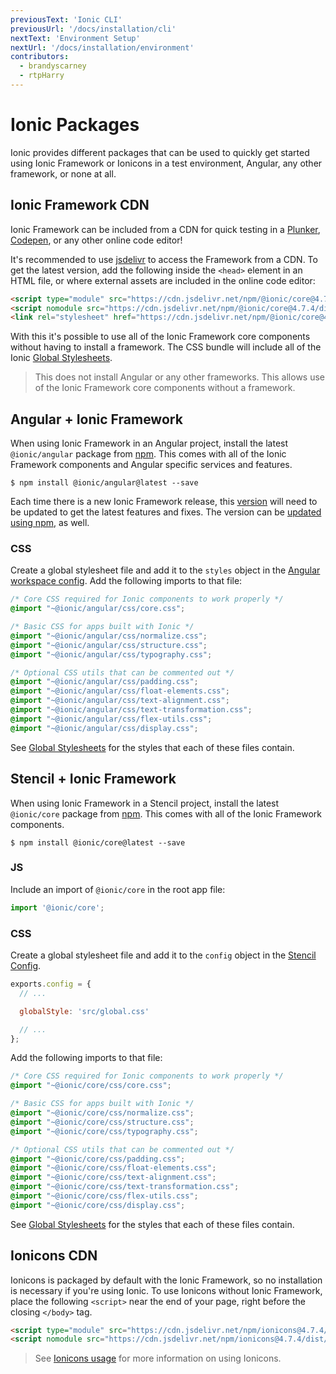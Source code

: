 ```yaml
---
previousText: 'Ionic CLI'
previousUrl: '/docs/installation/cli'
nextText: 'Environment Setup'
nextUrl: '/docs/installation/environment'
contributors:
  - brandyscarney
  - rtpHarry
---
```


# Ionic Packages

Ionic provides different packages that can be used to quickly get started using Ionic Framework or Ionicons in a test environment, Angular, any other framework, or none at all.

## Ionic Framework CDN

Ionic Framework can be included from a CDN for quick testing in a [Plunker](https://plnkr.co/), [Codepen](https://codepen.io), or any other online code editor!

It's recommended to use [jsdelivr](https://www.jsdelivr.com/) to access the Framework from a CDN. To get the latest version, add the following inside the `<head>` element in an HTML file, or where external assets are included in the online code editor:

```html
<script type="module" src="https://cdn.jsdelivr.net/npm/@ionic/core@4.7.4/dist/ionic/ionic.esm.js"></script>
<script nomodule src="https://cdn.jsdelivr.net/npm/@ionic/core@4.7.4/dist/ionic/ionic.js"></script>
<link rel="stylesheet" href="https://cdn.jsdelivr.net/npm/@ionic/core@4.7.4/css/ionic.bundle.css"/>
```

With this it's possible to use all of the Ionic Framework core components without having to install a framework. The CSS bundle will include all of the Ionic [Global Stylesheets](../layout/global-stylesheets).

> This does not install Angular or any other frameworks. This allows use of the Ionic Framework core components without a framework.

## Angular + Ionic Framework

When using Ionic Framework in an Angular project, install the latest `@ionic/angular` package from [npm](/docs/faq/glossary#npm). This comes with all of the Ionic Framework components and Angular specific services and features.

```shell
$ npm install @ionic/angular@latest --save
```

Each time there is a new Ionic Framework release, this [version](/docs/intro/versioning) will need to be updated to get the latest features and fixes. The version can be [updated using npm](/docs/faq/tips#updating-dependencies), as well.

### CSS

Create a global stylesheet file and add it to the `styles` object in the [Angular workspace config](https://angular.io/guide/workspace-config). Add the following imports to that file:

```css
/* Core CSS required for Ionic components to work properly */
@import "~@ionic/angular/css/core.css";

/* Basic CSS for apps built with Ionic */
@import "~@ionic/angular/css/normalize.css";
@import "~@ionic/angular/css/structure.css";
@import "~@ionic/angular/css/typography.css";

/* Optional CSS utils that can be commented out */
@import "~@ionic/angular/css/padding.css";
@import "~@ionic/angular/css/float-elements.css";
@import "~@ionic/angular/css/text-alignment.css";
@import "~@ionic/angular/css/text-transformation.css";
@import "~@ionic/angular/css/flex-utils.css";
@import "~@ionic/angular/css/display.css";
```

See [Global Stylesheets](../layout/global-stylesheets) for the styles that each of these files contain.

## Stencil + Ionic Framework

When using Ionic Framework in a Stencil project, install the latest `@ionic/core` package from [npm](/docs/faq/glossary#npm). This comes with all of the Ionic Framework components.

```shell
$ npm install @ionic/core@latest --save
```

### JS

Include an import of `@ionic/core` in the root app file:

```typescript
import '@ionic/core';
```

### CSS

Create a global stylesheet file and add it to the `config` object in the [Stencil Config](https://stenciljs.com/docs/config).

```javascript
exports.config = {
  // ...

  globalStyle: 'src/global.css'

  // ...
};
```

Add the following imports to that file:

```css
/* Core CSS required for Ionic components to work properly */
@import "~@ionic/core/css/core.css";

/* Basic CSS for apps built with Ionic */
@import "~@ionic/core/css/normalize.css";
@import "~@ionic/core/css/structure.css";
@import "~@ionic/core/css/typography.css";

/* Optional CSS utils that can be commented out */
@import "~@ionic/core/css/padding.css";
@import "~@ionic/core/css/float-elements.css";
@import "~@ionic/core/css/text-alignment.css";
@import "~@ionic/core/css/text-transformation.css";
@import "~@ionic/core/css/flex-utils.css";
@import "~@ionic/core/css/display.css";
```

See [Global Stylesheets](../layout/global-stylesheets) for the styles that each of these files contain.

## Ionicons CDN

Ionicons is packaged by default with the Ionic Framework, so no installation is necessary if you're using Ionic. To use Ionicons without Ionic Framework, place the following `<script>` near the end of your page, right before the closing `</body>` tag.

```html
<script type="module" src="https://cdn.jsdelivr.net/npm/ionicons@4.7.4/dist/ionicons/ionicons.esm.js"></script>
<script nomodule src="https://cdn.jsdelivr.net/npm/ionicons@4.7.4/dist/ionicons/ionicons.js"></script>
```

> See [Ionicons usage](https://ionicons.com/usage) for more information on using Ionicons.
